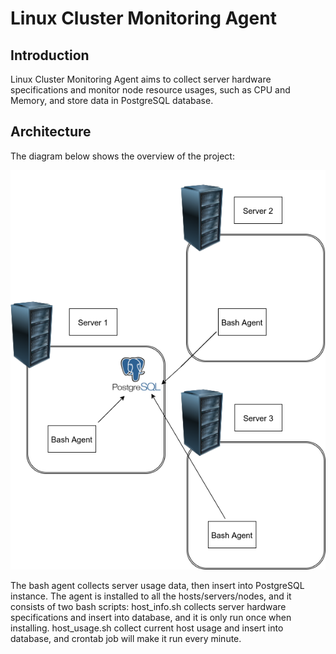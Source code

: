 # <h1>Linux Cluster Monitoring Agent

## <h2>Introduction
Linux Cluster Monitoring Agent aims to collect server hardware specifications and monitor node resource usages, such as CPU and Memory, and store data in PostgreSQL database.

## <h2>Architecture
The diagram below shows the overview of the project:
  
![image](https://raw.githubusercontent.com/jarviscanada/jarvis_data_eng_derek/feature_linux_sql/linux_sql/Picture/1.png)

The bash agent collects server usage data, then insert into PostgreSQL instance. The agent is installed to all the hosts/servers/nodes, and it consists of two bash scripts:
  host_info.sh collects server hardware specifications and insert into database, and it is only run once when installing.
  host_usage.sh collect current host usage and insert into database, and crontab job will make it run every minute.
  
